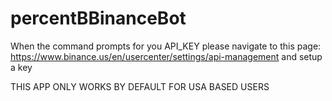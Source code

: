 # percentBBinanceBot

When the command prompts for you API_KEY please navigate to this page: https://www.binance.us/en/usercenter/settings/api-management and setup a key

THIS APP ONLY WORKS BY DEFAULT FOR USA BASED USERS

